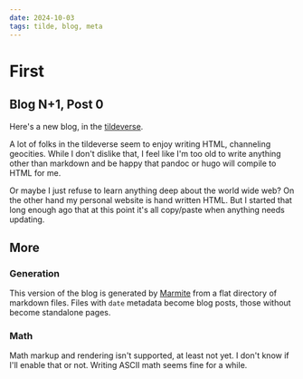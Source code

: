 ```yaml
---
date: 2024-10-03
tags: tilde, blog, meta
---
```

# First

## Blog N+1, Post 0

Here's a new blog, in the [tildeverse](https://tildeverse.org/).

A lot of folks in the tildeverse seem to enjoy writing HTML, channeling geocities.
While I don't dislike that, I feel like I'm too old to write anything other than
markdown and be happy that pandoc or hugo will compile to HTML for me.

Or maybe I just refuse to learn anything deep about the world wide web? On the other
hand my personal website is hand written HTML. But I started that long enough ago that
at this point it's all copy/paste when anything needs updating.

## More

### Generation

This version of the blog is generated by
[Marmite](https://github.com/rochacbruno/marmite) from a flat directory of
markdown files. Files with `date` metadata become blog posts, those without
become standalone pages.

### Math

Math markup and rendering isn't supported, at least not yet. I don't know if I'll enable
that or not. Writing ASCII math seems fine for a while.
